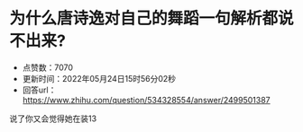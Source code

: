 # 为什么唐诗逸对自己的舞蹈一句解析都说不出来?
- 点赞数：7070
- 更新时间：2022年05月24日15时56分02秒
- 回答url：https://www.zhihu.com/question/534328554/answer/2499501387
<body>
 <p data-pid="suZKWFRB">说了你又会觉得她在装13</p>
</body>